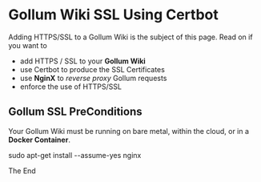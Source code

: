 
# Gollum Wiki SSL Using Certbot

Adding HTTPS/SSL to a Gollum Wiki is the subject of this page. Read on if you want to

- add HTTPS / SSL to your **Gollum Wiki**
- use Certbot to produce the SSL Certificates
- use **NginX** to *reverse proxy* Gollum requests
- enforce the use of HTTPS/SSL


## Gollum SSL PreConditions

Your Gollum Wiki must be running on bare metal, within the cloud, or in a **Docker Container**.


sudo apt-get install --assume-yes nginx


<!-- facts

authority = Lets Encrypt, LetsEncrypt, Gollum Https

-->

The End
